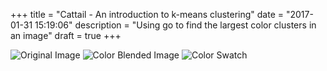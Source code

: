 +++
title = "Cattail - An introduction to k-means clustering"
date = "2017-01-31 15:19:06"
description = "Using go to find the largest color clusters in an image"
draft = true
+++

![Original Image](/assets/b.jpg)
![Color Blended Image](/assets/colorblend.png)
![Color Swatch](/assets/colorswatch.png)
